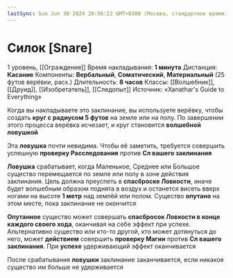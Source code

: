 ```yaml
---
lastSync: Sun Jun 30 2024 20:56:22 GMT+0300 (Москва, стандартное время)
---
```

# Силок [Snare]
1 уровень, [[Ограждение]]
Время накладывания: **1 минута**
Дистанция: **Касание**
Компоненты: **Вербальный**, **Соматический**, **Материальный** (25 футов верёвки, расх.)
Длительность: **8 часов**
Классы: [[Волшебник]], [[Друид]], [[Изобретатель]], [[Следопыт]]
Источник: «Xanathar's Guide to Everything»

Когда вы накладываете это заклинание, вы используете верёвку, чтобы создать **круг с радиусом 5 футов** на земле или на полу. По завершении этого процесса верёвка исчезает, и круг становится **волшебной ловушкой**

Эта **ловушка** почти невидима. Чтобы её заметить, требуется совершить успешную **проверку Расследования** против **Сл вашего заклинания**

**Ловушка** срабатывает, когда Маленькое, Среднее или Большое существо перемещается по земле или полу в зоне действия заклинания. Цель должна преуспеть в **спасброске Ловкости**, иначе будет волшебным образом поднята в воздух и останется висеть вверх ногами на высоте **1 метр** над землёй или полом. Существо **опутано** на этом месте, пока заклинание не окончится

**Опутанное** существо может совершать **спасбросок Ловкости в конце каждого своего хода**, оканчивая на себе эффект при успехе. Альтернативно существо или кто-то другой, кто может дотянуться до него, может **действием** совершить **проверку Магии** против **Сл вашего заклинания**. При **успехе** удерживающий эффект оканчивается

После срабатывания **ловушки** заклинание заканчивается, если никакое существо им больше не удерживается